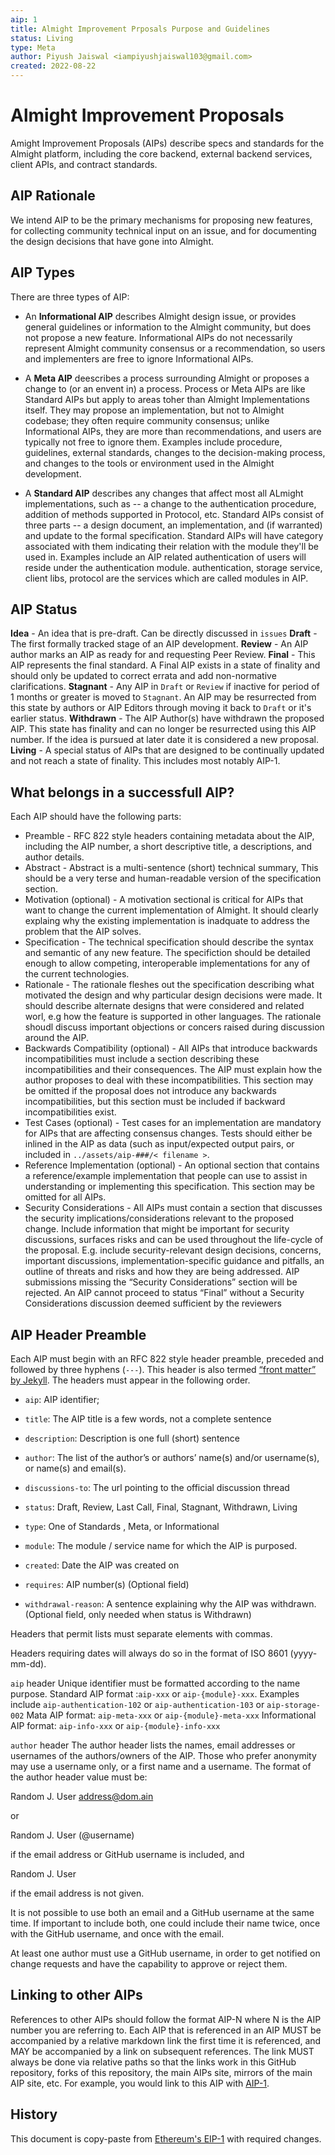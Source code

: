 ```yaml
---
aip: 1
title: Almight Improvement Prposals Purpose and Guidelines
status: Living
type: Meta
author: Piyush Jaiswal <iampiyushjaiswal103@gmail.com>
created: 2022-08-22
---
```

# Almight Improvement Proposals
Amight Improvement Proposals (AIPs) describe specs and standards for the Almight platform, including the core backend, external backend services, client APIs, and contract standards.

## AIP Rationale
We intend AIP to be the primary mechanisms for proposing new features, for collecting community technical input on an issue, and for documenting the design decisions that have gone into Almight. 

## AIP Types
There are three types of AIP:
* An <strong>Informational AIP</strong> describes Almight design issue, or provides general guidelines or information to the Almight community, but does not propose a new feature. Informational AIPs do not necessarily represent Almight community consensus or a recommendation, so users and implementers are free to ignore Informational AIPs.

* A <strong>Meta AIP</strong> deescribes a process surrounding Almight or proposes a change to (or an envent in) a process. Process or Meta AIPs are like Standard AIPs but apply to areas toher than Almight Implementations itself. They may propose an implementation, but not to Almight codebase; they often require community consensus; unlike Informational AIPs, they are more than recommendations, and users are typically not free to ignore them. Examples include procedure, guidelines, external standards, changes to the decision-making process, and changes to the tools or environment used in the Almight development.

* A <strong>Standard AIP</strong> describes any changes that affect most all ALmight implementations, such as -- a change to the authentication procedure, addition of methods supported in Protocol, etc. Standard AIPs consist of three parts -- a design document, an implementation, and (if warranted) and update to the formal specification.
Standard AIPs will have category associated with them indicating their relation with the module they'll be used in. Examples include an AIP related authentication of users will reside under the authentication module. authentication, storage service, client libs, protocol are the services which are called modules in AIP.

## AIP Status

**Idea** - An idea that is pre-draft. Can be directly discussed in `issues`
**Draft** - The first formally tracked stage of an AIP development.
**Review** - An AIP author marks an AIP as ready for and requesting Peer Review.
**Final** - This AIP represents the final standard. A Final AIP exists in a state of finality and should only be updated to correct errata and add non-normative clarifications.
**Stagnant** - Any AIP in `Draft` or `Review` if inactive for period of 1 months or greater is moved to `Stagnant`. An AIP may be resurrected from this state by authors or AIP Editors through moving it back to `Draft` or it's earlier status.
**Withdrawn** - The AIP Author(s) have withdrawn the proposed AIP. This state has finality and can no longer be resurrected using this AIP number. If the idea is pursued at later date it is considered a new proposal. 
**Living** - A special status of AIPs that are designed to be continually updated and not reach a state of finality. This includes most notably AIP-1.

## What belongs in a successfull AIP?
Each AIP should have the following parts:
* Preamble - RFC 822 style headers containing metadata about the AIP, including the AIP number, a short descriptive title, a descriptions, and author details. 
* Abstract - Abstract is a multi-sentence (short) technical summary, This should be a very terse and human-readable version of the specification section.
* Motivation (optional) - A motivation sectional is critical for AIPs that want to change the current implementation of Almight. It should clearly explaing why the existing implementation is inadquate to address the problem that the AIP solves.
* Specification - The technical specification should describe the syntax and semantic of any new feature. The specifiction should be detailed enough to allow competing, interoperable implementations for any of the current technologies.
* Rationale - The rationale fleshes out the specification describing what motivated the design and why particular design decisions were made. It should describe alternate designs that were considered and related worl, e.g how the feature is supported in other languages. The rationale shoudl discuss important objections or concers raised during discussion around the AIP.
* Backwards Compatibility (optional) - All AIPs that introduce backwards incompatibilities must include a section describing these incompatibilities and their consequences. The AIP must explain how the author proposes to deal with these incompatibilities. This section may be omitted if the proposal does not introduce any backwards incompatibilities, but this section must be included if backward incompatibilities exist.
* Test Cases (optional) - Test cases for an implementation are mandatory for AIPs that are affecting consensus changes. Tests should either be inlined in the AIP as data (such as input/expected output pairs, or included in `../assets/aip-###/< filename >`. 
* Reference Implementation (optional) - An optional section that contains a reference/example implementation that people can use to assist in understanding or implementing this specification. This section may be omitted for all AIPs.
* Security Considerations - All AIPs must contain a section that discusses the security implications/considerations relevant to the proposed change. Include information that might be important for security discussions, surfaces risks and can be used throughout the life-cycle of the proposal. E.g. include security-relevant design decisions, concerns, important discussions, implementation-specific guidance and pitfalls, an outline of threats and risks and how they are being addressed. AIP submissions missing the “Security Considerations” section will be rejected. An AIP cannot proceed to status “Final” without a Security Considerations discussion deemed sufficient by the reviewers


## AIP Header Preamble
Each AIP must begin with an RFC 822 style header preamble, preceded and followed by three hyphens (`---`). This header is also termed [“front matter” by Jekyll](https://jekyllrb.com/docs/front-matter/). The headers must appear in the following order.

* `aip`: AIP identifier; 

* `title`: The AIP title is a few words, not a complete sentence

* `description`: Description is one full (short) sentence

* `author`: The list of the author’s or authors’ name(s) and/or username(s), or name(s) and email(s).

* `discussions-to`: The url pointing to the official discussion thread

* `status`: Draft, Review, Last Call, Final, Stagnant, Withdrawn, Living

* `type`: One of Standards , Meta, or Informational

* `module`: The module / service name for which the AIP is purposed.

* `created`: Date the AIP was created on

* `requires`: AIP number(s) (Optional field)

* `withdrawal-reason`: A sentence explaining why the AIP was withdrawn. (Optional field, only needed when status is Withdrawn)

Headers that permit lists must separate elements with commas.

Headers requiring dates will always do so in the format of ISO 8601 (yyyy-mm-dd).

`aip` header
Unique identifier must be formatted according to the name purpose.
Standard AIP format :`aip-xxx` or `aip-{module}-xxx`. Examples include `aip-authentication-102` or `aip-authentication-103` or `aip-storage-002`
Mata AIP format: `aip-meta-xxx` or `aip-{module}-meta-xxx`
Informational AIP format: `aip-info-xxx` or `aip-{module}-info-xxx`

`author` header
The author header lists the names, email addresses or usernames of the authors/owners of the AIP. Those who prefer anonymity may use a username only, or a first name and a username. The format of the author header value must be:

Random J. User <address@dom.ain>

or

Random J. User (@username)

if the email address or GitHub username is included, and

Random J. User

if the email address is not given.

It is not possible to use both an email and a GitHub username at the same time. If important to include both, one could include their name twice, once with the GitHub username, and once with the email.

At least one author must use a GitHub username, in order to get notified on change requests and have the capability to approve or reject them.

## Linking to other AIPs
References to other AIPs should follow the format AIP-N where N is the AIP number you are referring to. Each AIP that is referenced in an AIP MUST be accompanied by a relative markdown link the first time it is referenced, and MAY be accompanied by a link on subsequent references. The link MUST always be done via relative paths so that the links work in this GitHub repository, forks of this repository, the main AIPs site, mirrors of the main AIP site, etc. For example, you would link to this AIP with [AIP-1](/AIPS/aip-1).

## History
This document is copy-paste from [Ethereum's EIP-1](https://github.com/ethereum/EIPs/blob/master/EIPS/eip-1.md) with required changes.